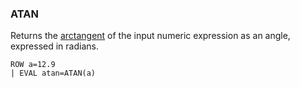 <!--
This is generated by ESQL’s AbstractFunctionTestCase. Do no edit it. See ../README.md for how to regenerate it.
-->

### ATAN
Returns the [arctangent](https://en.wikipedia.org/wiki/Inverse_trigonometric_functions) of the input
numeric expression as an angle, expressed in radians.

```
ROW a=12.9
| EVAL atan=ATAN(a)
```
